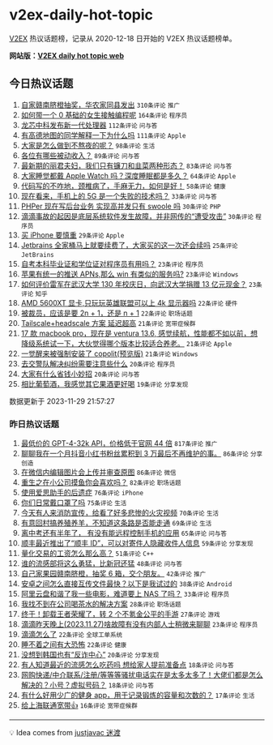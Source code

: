 # v2ex-daily-hot-topic

[V2EX](https://www.v2ex.com/) 热议话题榜，记录从 2020-12-18 日开始的 V2EX 热议话题榜单。

**网站版：[V2EX daily hot topic web](https://boojack.github.io/v2ex-daily-hot-topic-web/)**

## 今日热议话题

<!-- TODAY BEGIN -->

1. [自家赣南脐橙抽奖，华农家同县发出](https://www.v2ex.com/t/996196) `310条评论` `推广`
1. [如何带一个 0 基础的女生接触编程呢](https://www.v2ex.com/t/996151) `164条评论` `程序员`
1. [龙芯中科发布新一代处理器](https://www.v2ex.com/t/996104) `112条评论` `问与答`
1. [有高德地图的同学解释一下为什么吗](https://www.v2ex.com/t/996160) `111条评论` `Apple`
1. [大家是怎么做到不熬夜的呢？](https://www.v2ex.com/t/996172) `98条评论` `生活`
1. [各位有哪些被动收入？](https://www.v2ex.com/t/996202) `89条评论` `问与答`
1. [最新期的丽君夫妇，我们只有镰刀和韭菜两种形态？](https://www.v2ex.com/t/996221) `83条评论` `问与答`
1. [大家睡觉都戴 Apple Watch 吗？深度睡眠都是多久？](https://www.v2ex.com/t/996242) `64条评论` `Apple`
1. [代码写的不咋地，颈椎病了，手麻无力，如何是好！](https://www.v2ex.com/t/996107) `58条评论` `健康`
1. [现在看来，手机上的 5G 是一个失败的技术吗？](https://www.v2ex.com/t/996169) `33条评论` `问与答`
1. [PHPer 现在写后台业务 实现高并发只有 swoole 吗](https://www.v2ex.com/t/996296) `30条评论` `PHP`
1. [滴滴事故的起因是底层系统软件发生故障，并非网传的“遭受攻击”](https://www.v2ex.com/t/996249) `30条评论` `程序员`
1. [买 iPhone 要慎重](https://www.v2ex.com/t/996248) `29条评论` `Apple`
1. [Jetbrains 全家桶马上就要续费了，大家买的这一次还会续吗](https://www.v2ex.com/t/996192) `25条评论` `JetBrains`
1. [自考本科毕业证和学位证对程序员有用吗？](https://www.v2ex.com/t/996290) `23条评论` `程序员`
1. [苹果有统一的推送 APNs,那么 win 有类似的服务吗?](https://www.v2ex.com/t/996184) `23条评论` `Windows`
1. [如何评价雷军在武汉大学 130 年校庆日，向武汉大学捐赠 13 亿元现金？](https://www.v2ex.com/t/996182) `23条评论` `知乎`
1. [AMD 5600XT 显卡,只玩玩英雄联盟可以上 4k 显示器吗](https://www.v2ex.com/t/996250) `22条评论` `硬件`
1. [被裁员，应该是要 2n + 1，还是 n + 1](https://www.v2ex.com/t/996177) `22条评论` `职场话题`
1. [Tailscale+headscale 方案 延迟超高](https://www.v2ex.com/t/996258) `21条评论` `宽带症候群`
1. [17 款 macbook pro，现在是 ventura 13.6, 感觉续航，性能都不如以前，想降级系统试一下，大伙觉得哪个版本比较适合养老。](https://www.v2ex.com/t/996117) `21条评论` `Apple`
1. [一觉醒来被强制安装了 copolit(预览版)](https://www.v2ex.com/t/996096) `21条评论` `Windows`
1. [去交警队解决纠纷需要注意些什么](https://www.v2ex.com/t/996369) `20条评论` `程序员`
1. [大家有什么省钱小妙招](https://www.v2ex.com/t/996357) `20条评论` `问与答`
1. [相比葡萄酒，我感觉其它果酒更好喝](https://www.v2ex.com/t/996362) `19条评论` `分享发现`

数据更新于 2023-11-29 21:57:27

<!-- TODAY END -->

### 昨日热议话题

<!-- YESTERDAY BEGIN -->

1. [最低价的 GPT-4-32k API，价格低于官网 44 倍](https://www.v2ex.com/t/995825) `817条评论` `推广`
1. [聊聊我在一个月抖音小红书粉丝累积到 3 万最后不再维护的事。](https://www.v2ex.com/t/995912) `86条评论` `分享创造`
1. [在微信内编辑图片会上传并审查原图](https://www.v2ex.com/t/995953) `86条评论` `微信`
1. [重生之在小公司摸鱼你会喜欢吗？](https://www.v2ex.com/t/995842) `82条评论` `职场话题`
1. [使用爱思助手的后遗症](https://www.v2ex.com/t/995782) `76条评论` `iPhone`
1. [你们日常戴口罩了吗](https://www.v2ex.com/t/995784) `75条评论` `生活`
1. [今天有人来消防宣传，给看了好多悲惨的火灾视频](https://www.v2ex.com/t/995801) `70条评论` `生活`
1. [有意回村搞养殖养羊，不知道这条路是否能走通](https://www.v2ex.com/t/995961) `69条评论` `生活`
1. [离中考还有半年了， 有没有能远程控制手机的应用](https://www.v2ex.com/t/995830) `65条评论` `问与答`
1. [顺丰最近推出了“顺丰 ID”，可以对寄件人隐藏收件人信息](https://www.v2ex.com/t/995890) `59条评论` `分享发现`
1. [量化交易的工资怎么那么高？](https://www.v2ex.com/t/995817) `51条评论` `C++`
1. [谁的流感部将这么勇猛，比新冠还猛](https://www.v2ex.com/t/995854) `48条评论` `问与答`
1. [自己家果园赣南脐橙，抽奖 6 箱，交个朋友。](https://www.v2ex.com/t/996054) `42条评论` `推广`
1. [安卓之间怎么直接互传文件最快？以下是我试过的](https://www.v2ex.com/t/995918) `38条评论` `Android`
1. [阿里云盘和谐了我一些电影，难道要上 NAS 了吗？](https://www.v2ex.com/t/995971) `33条评论` `程序员`
1. [我找不到在公司喝茶水的解决方案](https://www.v2ex.com/t/995940) `28条评论` `职场话题`
1. [终于！卸载王者荣耀了，转 2 个不氪金公平的手游](https://www.v2ex.com/t/996018) `27条评论` `游戏`
1. [滴滴昨天晚上(2023.11.27)啥故障有没有内部人士稍微来聊聊](https://www.v2ex.com/t/995883) `23条评论` `程序员`
1. [滴滴怎么了](https://www.v2ex.com/t/995793) `22条评论` `全球工单系统`
1. [睡不着之间有大恐怖](https://www.v2ex.com/t/995781) `22条评论` `健康`
1. [没想到韩国也有“反诈中心”](https://www.v2ex.com/t/995920) `20条评论` `分享发现`
1. [有人知道最近的流感怎么吃药吗 想给家人提前准备点](https://www.v2ex.com/t/995859) `18条评论` `问与答`
1. [网购快递/中介联系/注册/等等等骚扰电话实在是太多太多了！大佬们都是怎么解决的？小号？虚拟号码？](https://www.v2ex.com/t/995856) `18条评论` `问与答`
1. [有什么好用少广的健身 app，用于记录锻炼的容量和次数的？](https://www.v2ex.com/t/995816) `17条评论` `生活`
1. [给上海联通宽带👍](https://www.v2ex.com/t/995960) `16条评论` `宽带症候群`

<!-- YESTERDAY END -->

---

💡 Idea comes from [justjavac 迷渡](https://github.com/justjavac/)
